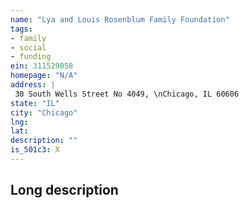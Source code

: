 ```yaml
---
name: "Lya and Louis Rosenblum Family Foundation"
tags:
- family
- social
- funding
ein: 311529058
homepage: "N/A"
address: |
 30 South Wells Street No 4049, \nChicago, IL 60606
state: "IL"
city: "Chicago"
lng: 
lat: 
description: ""
is_501c3: X
---
```


## Long description


